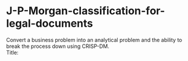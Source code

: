 # J-P-Morgan-classification-for-legal-documents
Convert a business problem into an analytical problem and the ability to break the process down using CRISP-DM.
<br>
Title:
